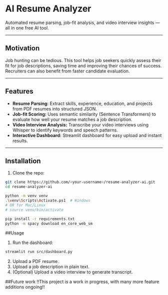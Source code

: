 # AI Resume Analyzer

Automated resume parsing, job-fit analysis, and video interview insights — all in one free AI tool.

---

## Motivation

Job hunting can be tedious. This tool helps job seekers quickly assess their fit for job descriptions, saving time and improving their chances of success. Recruiters can also benefit from faster candidate evaluation.

---

## Features

- **Resume Parsing:** Extract skills, experience, education, and projects from PDF resumes into structured JSON.  
- **Job-fit Scoring:** Uses semantic similarity (Sentence Transformers) to evaluate how well your resume matches a job description.  
- **Video Interview Analysis:** Transcribe your video interviews using Whisper to identify keywords and speech patterns.  
- **Interactive Dashboard:** Streamlit dashboard for easy upload and instant results.

---

## Installation

1. Clone the repo:
```bash
git clone https://github.com/<your-username>/resume-analyzer-ai.git
cd resume-analyzer-ai

python -m venv venv
.\venv\Scripts\Activate.ps1  # Windows
# OR for Mac/Linux
# source venv/bin/activate

pip install -r requirements.txt
python -m spacy download en_core_web_sm
```

##Usage
1. Run the dashboard:
```bash
streamlit run src/dashboard.py
```
2. Upload a PDF resume.
3. Upload a job description in plain text.
4. (Optional) Upload a video interview to generate transcript.

##Future work
!!This project is a work in progress, with many more feature additions ongoing!!


